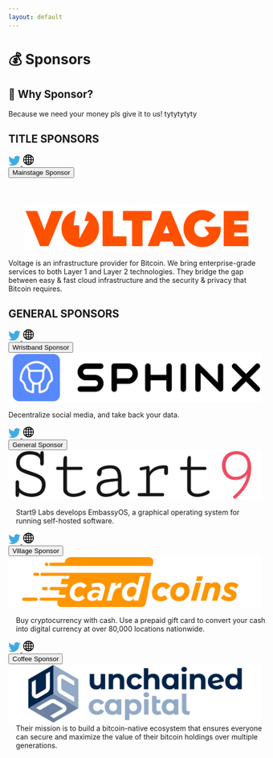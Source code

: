 ```yaml
---
layout: default
---
```


# 💰 Sponsors

## 🤔 Why Sponsor?
Because we need your money pls give it to us! tytytytyty


<!-- TITLE SPONSORS -->
<h2 class="title-sponsors-heading">TITLE SPONSORS</h2>

<!-- TS1 Voltage -->
<div class="sponsor-card">
  <div class="sponsor-social-icons">
    <a href="https://twitter.com/voltage_cloud" target="_blank">
      <img src="assets/img/social/twitter-icon.png" />
    </a>
    <a href="https://voltage.cloud/" target="_blank">
      <img src="assets/img/social/web-icon.png" />
    </a>
  </div>
  <button class="sponsor-badge">Mainstage Sponsor</button>
  <div class="title-sponsor-logo" style="padding: 55px 20px 0 30px;display: flex !important">
    <a href="https://voltage.cloud/" target="_blank">
      <img src="assets/img/sponsors/voltage-logo.png">
    </a>
  </div>
  <p class="sponsor-description">
    Voltage is an infrastructure provider for Bitcoin. We bring enterprise-grade services to both Layer 1 and Layer 2 technologies. They bridge the gap between easy & fast cloud infrastructure and the security & privacy that Bitcoin requires.
  </p>
</div>


<!-- GENERAL SPONSORS -->
<h2 class="general-sponsors-heading">GENERAL SPONSORS</h2>

<!-- GS1 Sphinx -->
<div class="sponsor-card general-sponsor-card">
  <div class="sponsor-social-icons">
    <a href="https://twitter.com/sphinx_chat" target="_blank">
      <img src="assets/img/social/twitter-icon.png" />
    </a>
    <a href="https://sphinx.chat/" target="_blank">
      <img src="assets/img/social/web-icon.png" />
    </a>
  </div>
  <button class="sponsor-badge general-sponsor-badge">Wristband Sponsor</button>
  <div class="general-sponsor-logo">
    <a href="http://sphinx.chat/">
      <img src="assets/img/sponsors/sphinx-logo.png">
    </a>
    <p class="general-sponsor-description padding-left-top">Decentralize social media, and take back your data.</p>
  </div>
</div>

<!-- GS2 Wolf 
<div class="sponsor-card general-sponsor-card">
  <div class="sponsor-social-icons">
    <a href="https://twitter.com/_WolfNYC" target="_blank">
      <img src="assets/img/social/twitter-icon.png" />
    </a>
    <a href="https://wolfnyc.com/" target="_blank">
      <img src="assets/img/social/web-icon.png" />
    </a>
  </div>
  <button class="sponsor-badge general-sponsor-badge">Water Sponsor</button>
  <button class="sponsor-badge general-sponsor-badge">Builder's Day Sponsor</button>
  <div class="general-sponsor-logo">
    <a href="https://blockstream.com/">
      <img class="width-500" src="assets/img/sponsors/blockstream-logo.png">
    </a>
    <p class="general-sponsor-description" style="width:500px;padding-left: 15px;">
      Founded in 2014, Blockstream has been the leading provider of blockchain technologies
      and has remained on the forefront of work in cryptography and distributed systems.
    </p>
  </div>
</div>
-->

<!-- GS3 Start9 -->
<div class="sponsor-card general-sponsor-card">
  <div class="sponsor-social-icons">
    <a href="https://twitter.com/Start9Labs" target="_blank">
      <img src="assets/img/social/twitter-icon.png" />
    </a>
    <a href="https://start9.com/" target="_blank">
      <img src="assets/img/social/web-icon.png" />
    </a>
  </div>
  <button class="sponsor-badge general-sponsor-badge">General Sponsor</button>
  <div class="general-sponsor-logo">
    <a href="https://start9.com/" target="_blank">
      <img src="assets/img/sponsors/start-9-logo.png">
    </a>
    <p class="general-sponsor-description" style="padding-left: 15px;">
      Start9 Labs develops EmbassyOS, a graphical operating system for running self-hosted software.
    </p>
  </div>
</div>

<!-- GS4 CardCoins-->
<div class="sponsor-card general-sponsor-card">
  <div class="sponsor-social-icons">
    <a href="https://twitter.com/CardCoinsCo" target="_blank">
      <img src="assets/img/social/twitter-icon.png" />
    </a>
    <a href="https://www.cardcoins.co/" target="_blank">
      <img src="assets/img/social/web-icon.png" />
    </a>
  </div>
  <button class="sponsor-badge general-sponsor-badge">Village Sponsor</button>
  <div class="general-sponsor-logo">
    <a href="https://www.cardcoins.co/" target="_blank">
      <img src="assets/img/sponsors/cardcoins-logo.png">
    </a>
    <p class="general-sponsor-description" style="width:500px;padding-left: 15px;">
      Buy cryptocurrency with cash. Use a prepaid gift card to convert your cash into
      digital currency at over 80,000 locations nationwide.
    </p>
  </div>
</div>

<!-- GS5 Unchained -->
<div class="sponsor-card general-sponsor-card">
  <div class="sponsor-social-icons">
    <a href="https://twitter.com/unchainedcap" target="_blank">
      <img src="assets/img/social/twitter-icon.png" />
    </a>
    <a href="https://unchained.com/" target="_blank">
      <img src="assets/img/social/web-icon.png" />
    </a>
  </div>
  <button class="sponsor-badge general-sponsor-badge">Coffee Sponsor</button>
  <div class="general-sponsor-logo">
    <a href="https://unchained.com/" target="_blank">
      <img src="assets/img/sponsors/unchained-capital-logo.png">
    </a>
    <p class="general-sponsor-description" style="width:500px;padding-left: 15px;margin-top: 0">
      Their mission is to build a bitcoin-native ecosystem that ensures everyone can
      secure and maximize the value of their bitcoin holdings over multiple generations.
    </p>
  </div>
</div>

<!-- GS6 River
<div class="sponsor-card general-sponsor-card">
  <div class="sponsor-social-icons">
    <a href="" target="_blank">
      <img src="assets/img/social/twitter-icon.png" />
    </a>
    <a href="" target="_blank">
      <img src="assets/img/social/web-icon.png" />
    </a>
  </div>
  <button class="sponsor-badge general-sponsor-badge">General Sponsor</button>
  <div class="general-sponsor-logo no-padding-top no-margin">
    <a href="" target="_blank">
      <img src="/assets/img/sponsors/river-financial-logo.png">
    </a>
    <p class="general-sponsor-description padding-left">
      Based in San Francisco, River Financial is a client-first financial institution
      dedicated to providing financial products and services that enable their clients
      to harness the transformative possibilities of Bitcoin.
    </p>
  </div>
</div>
GS7 Wolf
<div class="sponsor-card general-sponsor-card">
  <div class="sponsor-social-icons">
    <a href="" target="_blank">
      <img src="assets/img/social/twitter-icon.png" />
    </a>
    <a href="" target="_blank">
      <img src="assets/img/social/web-icon.png" />
    </a>
  </div>
  <button class="sponsor-badge general-sponsor-badge">Builder's Day Sponsor</button>
  <div class="general-sponsor-logo">
    <a href="" target="_blank">
      <img src="/assets/img/sponsors/wolf-nyc-logo.png">
    </a>
    <p class="general-sponsor-description no-margin" style="padding-left: 15px;">
      The future of decentralized finance is being built today, and it's being built on
      Bitcoin and Lightning. Wolf funds and empowers the founders forging the path ahead.
    </p>
  </div>
</div>
GS7 Strike
<div class="sponsor-card general-sponsor-card">
  <div class="sponsor-social-icons">
    <a href="" target="_blank">
      <img src="assets/img/social/twitter-icon.png" />
    </a>
    <a href="" target="_blank">
      <img src="assets/img/social/web-icon.png" />
    </a>
  </div>
  <button class="sponsor-badge general-sponsor-badge">General Sponsor</button>
  <div class="general-sponsor-logo no-padding-top">
    <a href="" target="_blank">
      <img src="/assets/img/sponsors/strike-logo.png">
    </a>
    <p class="general-sponsor-description padding-top-left">
      Strike allows users to send and receive money anywhere, instantly, with no added fees.
    </p>
  </div>
</div>
GS8 Moon
<div class="sponsor-card general-sponsor-card">
  <div class="sponsor-social-icons">
    <a href="" target="_blank">
      <img src="assets/img/social/twitter-icon.png" />
    </a>
    <a href="" target="_blank">
      <img src="assets/img/social/web-icon.png" />
    </a>
  </div>
  <button class="sponsor-badge general-sponsor-badge">General Sponsor</button>
  <div class="general-sponsor-logo">
    <a href="" target="_blank">
      <img src="/assets/img/sponsors/moon-logo.png">
    </a>
    <p class="general-sponsor-description padding-left no-margin">
      Moon is a platform that empowers you to live on bitcoin. Purchase Moon Visa Prepaid
      Cards with bitcoin and pay at millions of online merchants with secure virtual cards.
      Moon is private, secure and has no fees.
    </p>
  </div>
</div>
-->
